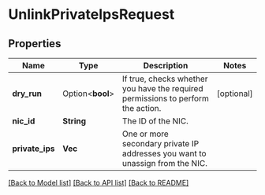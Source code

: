 # UnlinkPrivateIpsRequest

## Properties

Name | Type | Description | Notes
------------ | ------------- | ------------- | -------------
**dry_run** | Option<**bool**> | If true, checks whether you have the required permissions to perform the action. | [optional]
**nic_id** | **String** | The ID of the NIC. | 
**private_ips** | **Vec<String>** | One or more secondary private IP addresses you want to unassign from the NIC. | 

[[Back to Model list]](../README.md#documentation-for-models) [[Back to API list]](../README.md#documentation-for-api-endpoints) [[Back to README]](../README.md)


